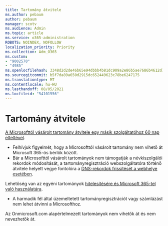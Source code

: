 ```yaml
---
title: Tartomány átvitele
ms.author: pebaum
author: pebaum
manager: scotv
ms.audience: Admin
ms.topic: article
ms.service: o365-administration
ROBOTS: NOINDEX, NOFOLLOW
localization_priority: Priority
ms.collection: Adm_O365
ms.custom:
- "9002570"
- "4985"
ms.openlocfilehash: 3348d2d2de46b65e94dbbb4b81dc909a2e86b5ae7686b4612d7b1364e7d76a5b
ms.sourcegitcommit: b5f7da89a650d2915dc652449623c78be6247175
ms.translationtype: MT
ms.contentlocale: hu-HU
ms.lasthandoff: 08/05/2021
ms.locfileid: "54101556"
---
```

# <a name="domain-transfers"></a>Tartomány átvitele

[A Microsofttól vásárolt tartomány átvitele egy másik szolgáltatóhoz 60 nap elteltével](https://docs.microsoft.com/microsoft-365/admin/get-help-with-domains/transfer-a-domain-from-microsoft-to-another-host).

- Felhívjuk figyelmét, hogy a Microsofttól vásárolt tartomány nem vihető át Microsoft 365-ös bérlők között.
- Bár a Microsofttól vásárolt tartományok nem támogatják a névkiszolgálói rekordok módosítását, a tartományregisztráció webszolgáltatóra történő átvitele helyett vegye fontolóra a [DNS-rekordok frissítését a webhelye esetében](https://docs.microsoft.com/microsoft-365/admin/dns/update-dns-records-to-retain-current-hosting-provider?view=o365-worldwide).

Lehetőség van az egyéni tartományok [hitelesítésére és Microsoft 365-tel való használatára](https://docs.microsoft.com/microsoft-365/admin/setup/add-domain?view=o365-worldwide).

- A harmadik fél által üzemeltetett tartományregisztrációt vagy számlázást nem lehet átvinni a Microsofthoz.

Az Onmicrosoft.com alapértelmezett tartományok nem vihetők át és nem nevezhetők át.
